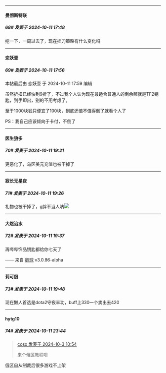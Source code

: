 ﻿
*****

####  曼彻斯特联  
##### 68#       发表于 2024-10-11 17:48

挖一下，一周过去了，现在挂刀策略有什么变化吗


*****

####  恋妖壶  
##### 69#       发表于 2024-10-11 17:56

 本帖最后由 恋妖壶 于 2024-10-11 17:59 编辑 

虽然折扣已经快到9折了，不过我个人认为现在最适合普通人的倒余额就是TF2钥匙，到手即出，别的不用考虑了，

至于1000块钱只便宜了100块，到底还值不值得倒了就看个人了

PS：我自己应该倾向于卡付，不倒了


*****

####  医生狼多  
##### 70#       发表于 2024-10-11 19:21

更恶化了，乌区美元充值也被干掉了


*****

####  寂长无星夜  
##### 71#       发表于 2024-10-11 19:26

礼物也被干掉了，g胖不当人呐<img src="https://static.saraba1st.com/image/smiley/face2017/133.png" referrerpolicy="no-referrer">


*****

####  大煜治水  
##### 72#       发表于 2024-10-11 19:37

再哔哔饰品钥匙都给你七天了

—— 来自 [鹅球](https://www.pgyer.com/xfPejhuq) v3.0.86-alpha


*****

####  莉可厨  
##### 73#       发表于 2024-10-11 19:48

现在懒人首选是dota2守夜丰功，buff上330一个卖出去420


*****

####  hytg10  
##### 74#       发表于 2024-10-11 23:44

<blockquote><a href="httphttps://bbs.saraba1st.com/2b/forum.php?mod=redirect&amp;goto=findpost&amp;pid=66366015&amp;ptid=2201849" target="_blank">cosx 发表于 2024-10-3 10:54</a>

来个俄区教程呗</blockquote>
俄区自从制裁后很多游戏不上架

